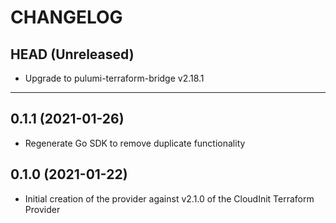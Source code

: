 CHANGELOG
=========

## HEAD (Unreleased)
* Upgrade to pulumi-terraform-bridge v2.18.1

---

## 0.1.1 (2021-01-26)
* Regenerate Go SDK to remove duplicate functionality

## 0.1.0 (2021-01-22)
* Initial creation of the provider against v2.1.0 of the CloudInit Terraform Provider

